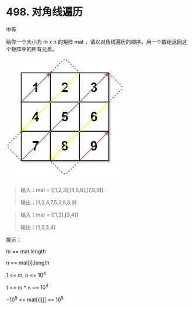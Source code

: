 # 498. 对角线遍历
中等

给你一个大小为 m x n 的矩阵 mat ，请以对角线遍历的顺序，用一个数组返回这个矩阵中的所有元素。

![img.png](img.png)

>输入：mat = [[1,2,3],[4,5,6],[7,8,9]]
> 
>输出：[1,2,4,7,5,3,6,8,9]

>输入：mat = [[1,2],[3,4]]
>
>输出：[1,2,3,4]


提示：

m == mat.length

n == mat[i].length

1 <= m, n <= $10^4$

1 <= m * n <= $10^4$

$-10^5$ <= mat[i][j] <= $10^5$